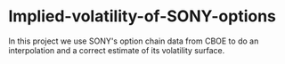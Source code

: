 # Implied-volatility-of-SONY-options
In this project we use SONY's option chain data from CBOE to do an interpolation and a correct estimate of its volatility surface. 
